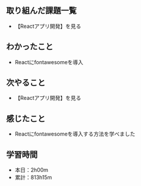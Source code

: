 ## 取り組んだ課題一覧
- 【Reactアプリ開発】を見る
## わかったこと
- Reactにfontawesomeを導入
## 次やること
- 【Reactアプリ開発】を見る
## 感じたこと
- Reactにfontawesomeを導入する方法を学べました
## 学習時間
- 本日：2h00m
- 累計：813h15m
